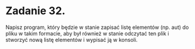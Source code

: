 # Zadanie 32.
Napisz program, który będzie w stanie zapisać listę elementów (np. aut) do pliku w takim formacie, 
aby był również w stanie odczytać ten plik i stworzyć nową listę elementów i wypisać ją w konsoli.